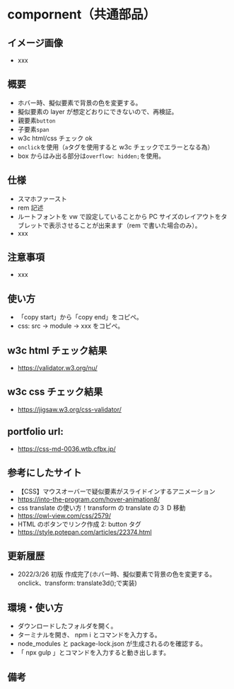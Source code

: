 # compornent（共通部品）

## イメージ画像

- xxx

## 概要

- ホバー時、擬似要素で背景の色を変更する。
- 擬似要素の layer が想定どおりにできないので、再検証。
- 親要素`button`
- 子要素`span`
- w3c html/css チェック ok
- `onclick`を使用（`a`タグを使用すると w3c チェックでエラーとなる為）
- box からはみ出る部分は`overflow: hidden;`を使用。

## 仕様

- スマホファースト
- rem 記述
- ルートフォントを vw で設定していることから PC サイズのレイアウトをタブレットで表示させることが出来ます（rem で書いた場合のみ）。
- xxx

## 注意事項

- xxx

## 使い方

- 「copy start」から「copy end」をコピペ。
- css: src -> module -> xxx をコピペ。

## w3c html チェック結果

- https://validator.w3.org/nu/

## w3c css チェック結果

- https://jigsaw.w3.org/css-validator/

## portfolio url:

- https://css-md-0036.wtb.cfbx.jp/

## 参考にしたサイト

- 【CSS】マウスオーバーで疑似要素がスライドインするアニメーション
- https://into-the-program.com/hover-animation8/
- css translate の使い方！transform の translate の３ D 移動
- https://owl-view.com/css/2579/
- HTML のボタンでリンク作成 2: button タグ
- https://style.potepan.com/articles/22374.html

## 更新履歴

- 2022/3/26 初版 作成完了(ホバー時、擬似要素で背景の色を変更する。onclick、transform: translate3d();で実装)

## 環境・使い方

- ダウンロードしたフォルダを開く。
- ターミナルを開き、 npm i とコマンドを入力する。
- node_modules と package-lock.json が生成されるのを確認する。
- 「 npx gulp 」とコマンドを入力すると動き出します。

## 備考
